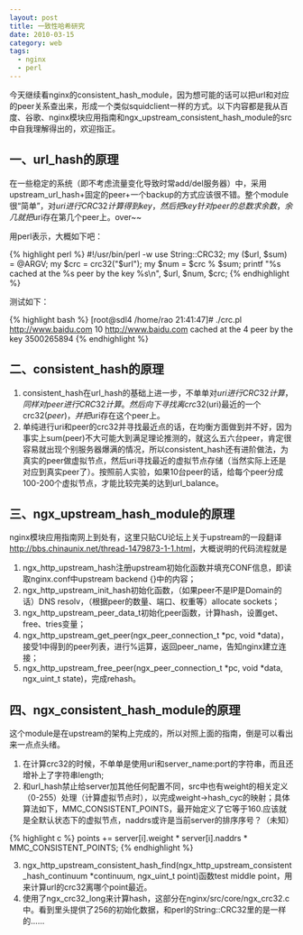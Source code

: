 ```yaml
---
layout: post
title: 一致性哈希研究
date: 2010-03-15
category: web
tags:
  - nginx
  - perl
---
```


今天继续看nginx的consistent_hash_module，因为想可能的话可以把url和对应的peer关系查出来，形成一个类似squidclient一样的方式。以下内容都是我从百度、谷歌、nginx模块应用指南和ngx_upstream_consistent_hash_module的src中自我理解得出的，欢迎指正。

## 一、url_hash的原理

在一些稳定的系统（即不考虑流量变化导致时常add/del服务器）中，采用upstream_url_hash+固定的peer+一个backup的方式应该很不错。整个module很“简单”，对$uri进行CRC32计算得到key，然后把key针对peer的总数求余数，余几就把$uri存在第几个peer上。over~~

用perl表示，大概如下吧：

{% highlight perl %}
#!/usr/bin/perl -w
use String::CRC32;
my ($url, $sum) = @ARGV;
my $crc = crc32("$url");
my $num = $crc % $sum;
printf "%s cached at the %s peer by the key %s\n", $url, $num, $crc;
{% endhighlight %}

测试如下：

{% highlight bash %}
[root@sdl4 /home/rao 21:41:47]# ./crc.pl http://www.baidu.com 10
http://www.baidu.com cached at the 4 peer by the key 3500265894
{% endhighlight %}

## 二、consistent_hash的原理

1. consistent_hash在url_hash的基础上进一步，不单单对$uri进行CRC32计算，同样对peer进行CRC32计算。然后向下寻找离crc32($uri)最近的一个crc32($peer)，并把$uri存在这个peer上。
2. 单纯进行uri和peer的crc32并寻找最近点的话，在均衡方面做到并不好，因为事实上sum(peer)不大可能大到满足理论推测的，就这么五六台peer，肯定很容易就出现个别服务器爆满的情况，所以consistent_hash还有进阶做法，为真实的peer做虚拟节点，然后uri寻找最近的虚拟节点存储（当然实际上还是对应到真实peer了）。按照前人实验，如果10台peer的话，给每个peer分成100-200个虚拟节点，才能比较完美的达到url_balance。

## 三、ngx_upstream_hash_module的原理

nginx模块应用指南网上到处有，这里只贴CU论坛上关于upstream的一段翻译<http://bbs.chinaunix.net/thread-1479873-1-1.html>，大概说明的代码流程就是

1. ngx_http_upstream_hash注册upstream初始化函数并填充CONF信息，即读取nginx.conf中upstream backend {}中的内容；
2. ngx_http_upstream_init_hash初始化函数，（如果peer不是IP是Domain的话）DNS resolv，（根据peer的数量、端口、权重等）allocate sockets；
3. ngx_http_upstream_peer_data_t初始化peer函数，计算hash，设置get、free、tries变量；
4. ngx_http_upstream_get_peer(ngx_peer_connection_t *pc, void *data)，接受1中得到的peer列表，进行%运算，返回peer_name，告知nginx建立连接；
5. ngx_http_upstream_free_peer(ngx_peer_connection_t *pc, void *data, ngx_uint_t state)，完成rehash。

## 四、ngx_consistent_hash_module的原理

这个module是在upstream的架构上完成的，所以对照上面的指南，倒是可以看出来一点点头绪。

1. 在计算crc32的时候，不单单是使用uri和server_name:port的字符串，而且还增补上了字符串length;
2. 和url_hash禁止给server加其他任何配置不同，src中也有weight的相关定义（0-255）处理（计算虚拟节点时），以完成weight->hash_cyc的映射；具体算法如下，MMC_CONSISTENT_POINTS，最开始定义了它等于160.应该就是全默认状态下的虚拟节点，naddrs或许是当前server的排序序号？（未知）

{% highlight c %}
points += server[i].weight * server[i].naddrs * MMC_CONSISTENT_POINTS;
{% endhighlight %}

3. ngx_http_upstream_consistent_hash_find(ngx_http_upstream_consistent_hash_continuum *continuum, ngx_uint_t point)函数test middle point，用来计算url的crc32离哪个point最近。
4. 使用了ngx_crc32_long来计算hash，这部分在nginx/src/core/ngx_crc32.c中。看到里头提供了256的初始化数据，和perl的String::CRC32里的是一样的……
